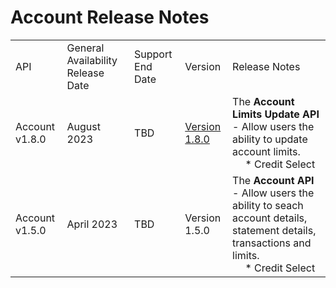 # Account Release Notes
|                |                                   |                  |               |                                                                                                                                |
|----------------|-----------------------------------|------------------|---------------|--------------------------------------------------------------------------------------------------------------------------------|
| API            | General Availability Release Date | Support End Date | Version       | Release Notes                                                                                                                  |
| Account v1.8.0 | August 2023                       | TBD              | <a href="https://card.developer.fiserv.com/system/files/api_documentation/EXTERNAL-PORTAL-APIS-accounts-1.8.0-Aug-23-resolved_4.yaml" download>Version 1.8.0 </a>| The **Account Limits Update API** - Allow users the ability to update account limits. <br>&emsp; * Credit Select                               |
| Account v1.5.0 | April 2023                        | TBD              | Version 1.5.0 | The **Account API** - Allow users the ability to seach account details, statement details, transactions and limits. <br>&emsp; * Credit Select |
